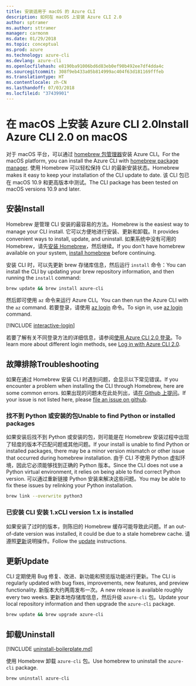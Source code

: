 ```yaml
---
title: 安装适用于 macOS 的 Azure CLI
description: 如何在 macOS 上安装 Azure CLI 2.0
author: sptramer
ms.author: sttramer
manager: carmonm
ms.date: 01/29/2018
ms.topic: conceptual
ms.prod: azure
ms.technology: azure-cli
ms.devlang: azure-cli
ms.openlocfilehash: e8190ba91006bd6d83eb0ef90b492ee7df4dda4c
ms.sourcegitcommit: 308f9eb433a05b814999ac404f63d181169fffeb
ms.translationtype: HT
ms.contentlocale: zh-CN
ms.lasthandoff: 07/03/2018
ms.locfileid: "37439901"
---
```

# <a name="install-azure-cli-20-on-macos"></a><span data-ttu-id="b5bbc-103">在 macOS 上安装 Azure CLI 2.0</span><span class="sxs-lookup"><span data-stu-id="b5bbc-103">Install Azure CLI 2.0 on macOS</span></span>

<span data-ttu-id="b5bbc-104">对于 macOS 平台，可以通过 [homebrew 包管理器](http://brew.sh)安装 Azure CLI。</span><span class="sxs-lookup"><span data-stu-id="b5bbc-104">For the macOS platform, you can install the Azure CLI with [homebrew package manager](http://brew.sh).</span></span> <span data-ttu-id="b5bbc-105">使用 Homebrew 可以轻松保持 CLI 的最新安装状态。</span><span class="sxs-lookup"><span data-stu-id="b5bbc-105">Homebrew makes it easy to keep your installation of the CLI update to date.</span></span> <span data-ttu-id="b5bbc-106">该 CLI 包已在 macOS 10.9 和更高版本中测试。</span><span class="sxs-lookup"><span data-stu-id="b5bbc-106">The CLI package has been tested on macOS versions 10.9 and later.</span></span>

## <a name="install"></a><span data-ttu-id="b5bbc-107">安装</span><span class="sxs-lookup"><span data-stu-id="b5bbc-107">Install</span></span>

<span data-ttu-id="b5bbc-108">Homebrew 是管理 CLI 安装的最容易的方法。</span><span class="sxs-lookup"><span data-stu-id="b5bbc-108">Homebrew is the easiest way to manage your CLI install.</span></span> <span data-ttu-id="b5bbc-109">它可以方便地进行安装、更新和卸载。</span><span class="sxs-lookup"><span data-stu-id="b5bbc-109">It provides convenient ways to install, update, and uninstall.</span></span>
<span data-ttu-id="b5bbc-110">如果系统中没有可用的 Homebrew，请先[安装 Homebrew](https://docs.brew.sh/Installation.html)，然后继续。</span><span class="sxs-lookup"><span data-stu-id="b5bbc-110">If you don't have homebrew available on your system, [install homebrew](https://docs.brew.sh/Installation.html) before continuing.</span></span>

<span data-ttu-id="b5bbc-111">安装 CLI 时，可以先更新 brew 存储库信息，然后运行 `install` 命令：</span><span class="sxs-lookup"><span data-stu-id="b5bbc-111">You can install the CLI by updating your brew repository information, and then running the `install` command:</span></span>

```bash
brew update && brew install azure-cli
```

<span data-ttu-id="b5bbc-112">然后即可使用 `az` 命令来运行 Azure CLI。</span><span class="sxs-lookup"><span data-stu-id="b5bbc-112">You can then run the Azure CLI with the `az` command.</span></span> <span data-ttu-id="b5bbc-113">若要登录，请使用 [az login](/cli/azure/reference-index#az-login) 命令。</span><span class="sxs-lookup"><span data-stu-id="b5bbc-113">To sign in, use [az login](/cli/azure/reference-index#az-login) command.</span></span>

[!INCLUDE [interactive-login](includes/interactive-login.md)]

<span data-ttu-id="b5bbc-114">若要了解有关不同登录方法的详细信息，请参阅[使用 Azure CLI 2.0 登录](authenticate-azure-cli.md)。</span><span class="sxs-lookup"><span data-stu-id="b5bbc-114">To learn more about different login methods, see [Log in with Azure CLI 2.0](authenticate-azure-cli.md).</span></span>

## <a name="troubleshooting"></a><span data-ttu-id="b5bbc-115">故障排除</span><span class="sxs-lookup"><span data-stu-id="b5bbc-115">Troubleshooting</span></span>

<span data-ttu-id="b5bbc-116">如果在通过 Homebrew 安装 CLI 时遇到问题，会显示以下常见错误。</span><span class="sxs-lookup"><span data-stu-id="b5bbc-116">If you encounter a problem when installing the CLI through Homebrew, here are some common errors.</span></span> <span data-ttu-id="b5bbc-117">如果出现的问题未在此处列出，请[在 Github 上提问](https://github.com/Azure/azure-cli/issues)。</span><span class="sxs-lookup"><span data-stu-id="b5bbc-117">If your issue is not listed here, please [file an issue on github](https://github.com/Azure/azure-cli/issues).</span></span>

### <a name="unable-to-find-python-or-installed-packages"></a><span data-ttu-id="b5bbc-118">找不到 Python 或安装的包</span><span class="sxs-lookup"><span data-stu-id="b5bbc-118">Unable to find Python or installed packages</span></span>

<span data-ttu-id="b5bbc-119">如果安装后找不到 Python 或安装的包，则可能是在 Homebrew 安装过程中出现了轻度的版本不匹配问题或其他问题。</span><span class="sxs-lookup"><span data-stu-id="b5bbc-119">If your install is unable to find Python or installed packages, there may be a minor version mismatch or other issue that occurred during homebrew installation.</span></span> <span data-ttu-id="b5bbc-120">由于 CLI 不使用 Python 虚拟环境，因此它必须能够找到正确的 Python 版本。</span><span class="sxs-lookup"><span data-stu-id="b5bbc-120">Since the CLI does not use a Python virtual environment, it relies on being able to find correct Python version.</span></span> <span data-ttu-id="b5bbc-121">可以通过重新链接 Python 安装来解决这些问题。</span><span class="sxs-lookup"><span data-stu-id="b5bbc-121">You may be able to fix these issues by relinking your Python installation.</span></span>

```bash
brew link --overwrite python3
```

### <a name="cli-version-1x-is-installed"></a><span data-ttu-id="b5bbc-122">已安装 CLI 安装 1.x</span><span class="sxs-lookup"><span data-stu-id="b5bbc-122">CLI version 1.x is installed</span></span>

<span data-ttu-id="b5bbc-123">如果安装了过时的版本，则陈旧的 Homebrew 缓存可能导致此问题。</span><span class="sxs-lookup"><span data-stu-id="b5bbc-123">If an out-of-date version was installed, it could be due to a stale homebrew cache.</span></span> <span data-ttu-id="b5bbc-124">请遵照[更新](#Update)说明操作。</span><span class="sxs-lookup"><span data-stu-id="b5bbc-124">Follow the [update](#Update) instructions.</span></span>

## <a name="update"></a><span data-ttu-id="b5bbc-125">更新</span><span class="sxs-lookup"><span data-stu-id="b5bbc-125">Update</span></span>

<span data-ttu-id="b5bbc-126">CLI 定期使用 Bug 修复、改进、新功能和预览版功能进行更新。</span><span class="sxs-lookup"><span data-stu-id="b5bbc-126">The CLI is regularly updated with bug fixes, improvements, new features, and preview functionality.</span></span> <span data-ttu-id="b5bbc-127">新版本大约两周发布一次。</span><span class="sxs-lookup"><span data-stu-id="b5bbc-127">A new release is available roughly every two weeks.</span></span> <span data-ttu-id="b5bbc-128">更新本地存储库信息，然后升级 `azure-cli` 包。</span><span class="sxs-lookup"><span data-stu-id="b5bbc-128">Update your local repository information and then upgrade the `azure-cli` package.</span></span>

```bash
brew update && brew upgrade azure-cli
```

## <a name="uninstall"></a><span data-ttu-id="b5bbc-129">卸载</span><span class="sxs-lookup"><span data-stu-id="b5bbc-129">Uninstall</span></span>

[!INCLUDE [uninstall-boilerplate.md](includes/uninstall-boilerplate.md)]

<span data-ttu-id="b5bbc-130">使用 Homebrew 卸载 `azure-cli` 包。</span><span class="sxs-lookup"><span data-stu-id="b5bbc-130">Use homebrew to uninstall the `azure-cli` package.</span></span>

```bash
brew uninstall azure-cli
```
